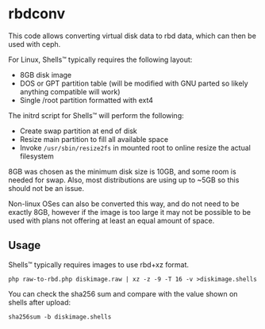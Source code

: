 # rbdconv

This code allows converting virtual disk data to rbd data, which can then be used with ceph.

For Linux, Shells™ typically requires the following layout:

* 8GB disk image
* DOS or GPT partition table (will be modified with GNU parted so likely anything compatible will work)
* Single /root partition formatted with ext4

The initrd script for Shells™ will perform the following:

* Create swap partition at end of disk
* Resize main partition to fill all available space
* Invoke `/usr/sbin/resize2fs` in mounted root to online resize the actual filesystem

8GB was chosen as the minimum disk size is 10GB, and some room is needed for
swap. Also, most distributions are using up to ~5GB so this should not be an
issue.

Non-linux OSes can also be converted this way, and do not need to be exactly
8GB, however if the image is too large it may not be possible to be used with
plans not offering at least an equal amount of space.

## Usage

Shells™ typically requires images to use rbd+xz format.

	php raw-to-rbd.php diskimage.raw | xz -z -9 -T 16 -v >diskimage.shells

You can check the sha256 sum and compare with the value shown on shells after upload:

	sha256sum -b diskimage.shells

